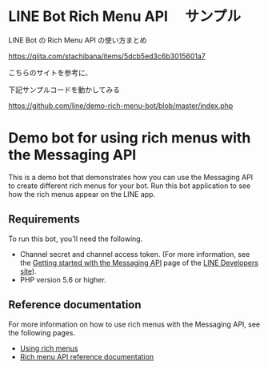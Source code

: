 # LINE Bot Rich Menu API 　サンプル

LINE Bot の Rich Menu API の使い方まとめ

https://qiita.com/stachibana/items/5dcb5ed3c6b3015601a7

こちらのサイトを参考に、

下記サンプルコードを動かしてみる

https://github.com/line/demo-rich-menu-bot/blob/master/index.php

# Demo bot for using rich menus with the Messaging API

This is a demo bot that demonstrates how you can use the Messaging API to create different rich menus for your bot. Run this bot application to see how the rich menus appear on the LINE app.

## Requirements

To run this bot, you'll need the following.

- Channel secret and channel access token. (For more information, see the [Getting started with the Messaging API](https://developers.line.me/en/docs/messaging-api/getting-started/) page of the [LINE Developers site](https://developers.line.me/)).
- PHP version 5.6 or higher.

## Reference documentation

For more information on how to use rich menus with the Messaging API, see the following pages.

- [Using rich menus](https://developers.line.me/en/docs/messaging-api/using-rich-menus/)
- [Rich menu API reference documentation](https://developers.line.me/en/docs/messaging-api/reference/)

